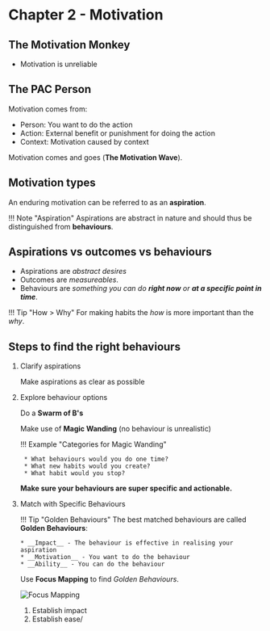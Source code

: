 # Chapter 2 - Motivation

## The Motivation Monkey

* Motivation is unreliable

## The PAC Person

Motivation comes from:

* Person: You want to do the action
* Action: External benefit or punishment for doing the action
* Context: Motivation caused by context

Motivation comes and goes (__The Motivation Wave__).

## Motivation types

An enduring motivation can be referred to as an __aspiration__.

!!! Note "Aspiration"
    Aspirations are abstract in nature and should thus be distinguished from __behaviours__.
    
## Aspirations vs outcomes vs behaviours

* Aspirations are _abstract desires_
* Outcomes are _measureables_.
* Behaviours are _something you can do **right now** or **at a specific point in time**_.

!!! Tip "How > Why"
    For making habits the _how_ is more important than the _why_.

## Steps to find the right behaviours

1. Clarify aspirations

    Make aspirations as clear as possible

2. Explore behaviour options
    
    Do a __Swarm of B's__
    
    Make use of __Magic Wanding__ (no behaviour is unrealistic)
    
    !!! Example "Categories for Magic Wanding"
        
        * What behaviours would you do one time?
        * What new habits would you create?
        * What habit would you stop?
    
    __Make sure your behaviours are super specific and actionable.__

3.  Match with Specific Behaviours
    
    !!! Tip "Golden Behaviours"
        The best matched behaviours are called __Golden Behaviours__:
            
        * __Impact__ - The behaviour is effective in realising your aspiration
        * __Motivation__ - You want to do the behaviour
        * __Ability__ - You can do the behaviour
    
    Use __Focus Mapping__ to find _Golden Behaviours_.
    
    ![Focus Mapping](/books/tiny_habits/assets/focus_mapping.png)
    
    1. Establish impact
    2. Establish ease/
